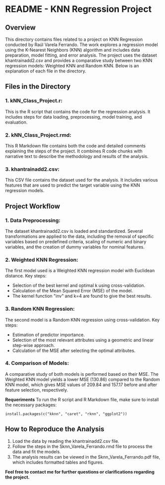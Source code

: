 # README - KNN Regression Project
## Overview
This directory contains files related to a project on KNN Regression conducted by Raúl Varela Ferrando. The work explores a regression model using the K-Nearest Neighbors (KNN) algorithm and includes data preparation, model fitting, and error analysis. The project uses the dataset khantrainadd2.csv and provides a comparative study between two KNN regression models: Weighted KNN and Random KNN. Below is an explanation of each file in the directory.

## Files in the Directory
### 1. kNN_Class_Project.r:
   This is the R script that contains the code for the regression analysis. It includes steps for data loading, preprocessing, model training, and evaluation.

### 2. kNN_Class_Project.rmd:
   This R Markdown file contains both the code and detailed comments explaining the steps of the project. It combines R code chunks with narrative text to describe the methodology and results of the analysis.

### 3. khantrainadd2.csv:
   This CSV file contains the dataset used for the analysis. It includes various features that are used to predict the target variable using the KNN regression models.

## Project Workflow

### 1. Data Preprocessing:
The dataset khantrainadd2.csv is loaded and standardized. Several transformations are applied to the data, including the removal of specific variables based on predefined criteria, scaling of numeric and binary variables, and the creation of dummy variables for nominal features.

### 2. Weighted KNN Regression:
The first model used is a Weighted KNN regression model with Euclidean distance. Key steps:

- Selection of the best kernel and optimal k using cross-validation.
- Calculation of the Mean Squared Error (MSE) of the model.
- The kernel function "inv" and k=4 are found to give the best results.
  
### 3. Random KNN Regression:
The second model is a Random KNN regression using cross-validation. Key steps:

- Estimation of predictor importance.
- Selection of the most relevant attributes using a geometric and linear step-wise approach.
- Calculation of the MSE after selecting the optimal attributes.

### 4. Comparison of Models:
A comparative study of both models is performed based on their MSE. The Weighted KNN model yields a lower MSE (130.86) compared to the Random KNN model, which gives MSE values of 209.84 and 157.17 before and after feature selection, respectively.

**Requeriments**
To run the R script and R Markdown file, make sure to install the necessary packages:

```
install.packages(c("kknn", "caret", "rknn", "ggplot2"))
```

## How to Reproduce the Analysis

1. Load the data by reading the khantrainadd2.csv file.
2. Follow the steps in the Sknn_Varela_Ferrando.rmd file to process the data and fit the models.
3. The analysis results can be viewed in the Sknn_Varela_Ferrando.pdf file, which includes formatted tables and figures.

**Feel free to contact me for further questions or clarifications regarding the project.**







